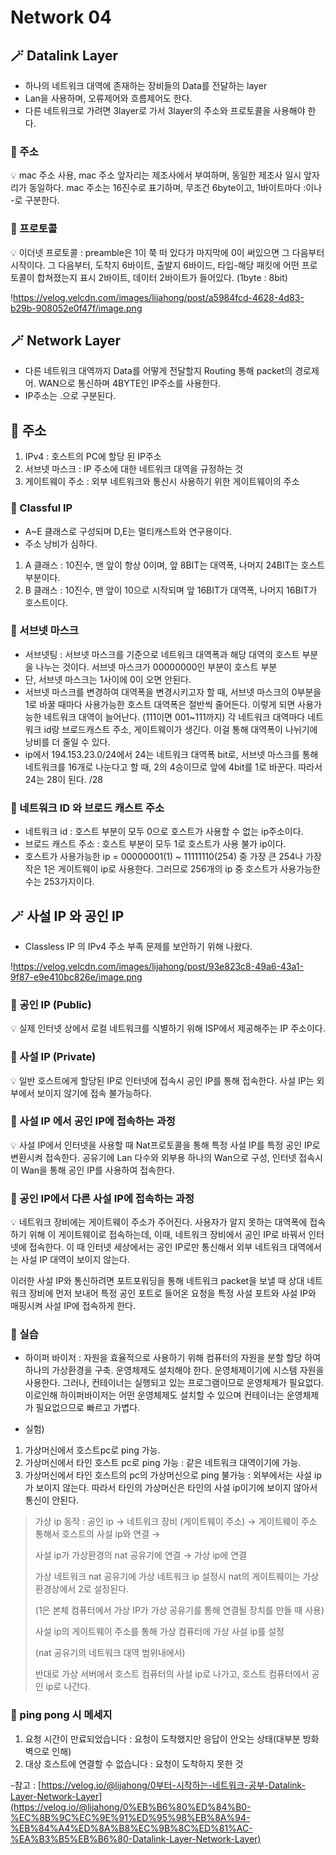 # **Network 04**

## 🪄 Datalink Layer

- 하나의 네트워크 대역에 존재하는 장비들의 Data를 전달하는 layer
- Lan을 사용하며, 오류제어와 흐름제어도 한다.
- 다른 네트워크로 가려면 3layer로 가서 3layer의 주소와 프로토콜을 사용해야 한다.

### 🔎 주소

<aside>
💡 mac 주소 사용, mac 주소 앞자리는 제조사에서 부여하며, 동일한 제조사 일시 앞자리가 동일하다.
mac 주소는 16진수로 표기하며, 무조건 6byte이고, 1바이트마다 :이나 -로 구분한다.

</aside>

### 🔎 프로토콜

<aside>
💡 이더넷 프로토콜 : preamble은 1이 쭉 떠 있다가 마지막에 0이 써있으면 그 다음부터 시작이다.
                             그 다음부터, 도착지 6바이트, 출발지 6바이드, 타입-해당 패킷에 어떤 프로토콜이 합쳐졌는지 표시 2바이트,
                             데이터 2바이트가 들어있다. (1byte : 8bit)

</aside>

!https://velog.velcdn.com/images/lijahong/post/a5984fcd-4628-4d83-b29b-908052e0f47f/image.png

## 🪄 Network Layer

- 다른 네트워크 대역까지 Data를 어떻게 전달할지 Routing 통해 packet의 경로제어.
  WAN으로 통신하며 4BYTE인 IP주소를 사용한다.
- IP주소는 .으로 구분된다.

## 🔎 주소

1. IPv4 : 호스트의 PC에 할당 된 IP주소
2. 서브넷 마스크 : IP 주소에 대한 네트워크 대역을 규정하는 것
3. 게이트웨이 주소 : 외부 네트워크와 통신시 사용하기 위한 게이트웨이의 주소

### 🔎 Classful IP

- A~E 클래스로 구성되며 D,E는 멀티캐스트와 연구용이다.
- 주소 낭비가 심하다.

1. A 클래스 : 10진수, 맨 앞이 항상 0이며, 앞 8BIT는 대역폭, 나머지 24BIT는 호스트 부분이다.
2. B 클래스 : 10진수, 맨 앞이 10으로 시작되며 앞 16BIT가 대역폭, 나머지 16BIT가 호스트이다.

### 🔎 서브넷 마스크

- 서브넷팅 : 서브넷 마스크를 기준으로 네트워크 대역폭과 해당 대역의 호스트 부분을 나누는 것이다.
  서브넷 마스크가 00000000인 부분이 호스트 부분
- 단, 서브넷 마스크는 1사이에 0이 오면 안된다.
- 서브넷 마스크를 변경하여 대역폭을 변경시키고자 할 때, 서브넷 마스크의 0부분을 1로 바꿀 때마다 사용가능한 호스트 대역폭은 절반씩 줄어든다.
  이렇게 되면 사용가능한 네트워크 대역이 늘어난다. (111이면 001~111까지)
  각 네트워크 대역마다 네트워크 id랑 브로드캐스트 주소, 게이트웨이가 생긴다.
  이걸 통해 대역폭이 나뉘기에 낭비를 더 줄일 수 있다.
- ip에서 194.153.23.0/24에서 24는 네트워크 대역폭 bit로, 서브넷 마스크를 통해 네트워크를 16개로 나눈다고 할 때,
  2의 4승이므로 앞에 4bit를 1로 바꾼다. 따라서 24는 28이 된다. /28

### 🔎 네트워크 ID 와 브로드 캐스트 주소

- 네트워크 id : 호스트 부분이 모두 0으로 호스트가 사용할 수 없는 ip주소이다.
- 브로드 캐스트 주소 : 호스트 부분이 모두 1로 호스트가 사용 불가 ip이다.
- 호스트가 사용가능한 ip = 00000001(1) ~ 11111110(254) 중 가장 큰 254나 가장 작은 1은 게이트웨이 ip로 사용한다.
  그러므로 256개의 ip 중 호스트가 사용가능한 수는 253가지이다.

## 🪄 사설 IP 와 공인 IP

- Classless IP 의 IPv4 주소 부족 문제를 보안하기 위해 나왔다.

!https://velog.velcdn.com/images/lijahong/post/93e823c8-49a6-43a1-9f87-e9e410bc826e/image.png

### 🔎 공인 IP (Public)

<aside>
💡 실제 인터넷 상에서 로컬 네트워크를 식별하기 위해 ISP에서 제공해주는 IP 주소이다.

</aside>

### 🔎 사설 IP (Private)

<aside>
💡 일반 호스트에게 할당된 IP로 인터넷에 접속시 공인 IP를 통해 접속한다.
사설 IP는 외부에서 보이지 않기에 접속 불가능하다.

</aside>

### 🔎 사설 IP 에서 공인 IP에 접속하는 과정

<aside>
💡 사설 IP에서 인터넷을 사용할 때 Nat프로토콜을 통해 특정 사설 IP를 특정 공인 IP로 변환시켜 접속한다.
공유기에 Lan 다수와 외부용 하나의 Wan으로 구성, 인터넷 접속시 이 Wan을 통해 공인 IP를 사용하여 접속한다.

</aside>

### 🔎 공인 IP에서 다른 사설 IP에 접속하는 과정

<aside>
💡 네트워크 장비에는 게이트웨이 주소가 주어진다. 사용자가 알지 못하는 대역폭에 접속하기 위해 이 게이트웨이로 접속하는데,
이때, 네트워크 장비에서 공인 IP로 바꿔서 인터넷에 접속한다.
이 때 인터넷 세상에서는 공인 IP로만 통신해서 외부 네트워크 대역에서는 사설 IP  대역이 보이지 않는다.

이러한 사설 IP와 통신하려면 포트포워딩을 통해 네트워크 packet을 보낼 때 상대 네트워크 장비에 먼저 보내어 특정 공인 포트로 들어온 요청을
특정 사설 포트와 사설 IP와 매핑시켜 사설 IP에 접속하게 한다.

</aside>

### 🔎 실습

- 하이퍼 바이저 : 자원을 효율적으로 사용하기 위해 컴퓨터의 자원을 분할 할당 하여 하나의 가상환경을 구축.
  운영체제도 설치해야 한다. 운영체제이기에 시스템 자원을 사용한다.
  그러나, 컨테이너는 실행되고 있는 프로그램이므로 운영체제가 필요없다.
  이로인해 하이퍼바이저는 어떤 운영체제도 설치할 수 있으며 컨테이너는 운영체제가 필요없으므로 빠르고 가볍다.

- 실험)

1. 가상머신에서 호스트pc로 ping 가능.
2. 가상머신에서 타인 호스트 pc로 ping 가능 : 같은 네트워크 대역이기에 가능.
3. 가상머신에서 타인 호스트의 pc의 가상머신으로 ping 불가능 : 외부에서는 사설 ip가 보이지 않는다.
   따라서 타인의 가상머신은 타인의 사설 ip이기에 보이지 않아서 통신이 안된다.

> 가상 ip 동작 : 공인 ip → 네트워크 장비 (게이트웨이 주소) → 게이트웨이 주소 통해서 호스트의 사설 ip와 연결 →
>
>
> 사설 ip가 가상환경의 nat 공유기에 연결 → 가상 ip에 연결
>
> 가상 네트워크 nat 공유기에 가상 네트워크 ip 설정시 nat의 게이트웨이는 가상환경상에서 2로 설정된다.
>
> (1은 본체 컴퓨터에서 가상 IP가 가상 공유기를 통해 연결될 장치를 만들 때 사용)
>
> 사설 ip의 게이트웨이 주소를 통해 가상 컴퓨터에 가상 사설 ip를 설정
>
> (nat 공유기의 네트워크 대역 범위내에서)
>
> 반대로 가상 서버에서 호스트 컴퓨터의 사설 ip로 나가고, 호스트 컴퓨터에서 공인 ip로 나간다.
>

### 🔎 ping pong 시 메세지

1. 요청 시간이 만료되었습니다 : 요청이 도착했지만 응답이 안오는 상태(대부분 방화벽으로 인해)
2. 대상 호스트에 연결할 수 없습니다 : 요청이 도착하지 못한 것

-참고 : [https://velog.io/@lijahong/0부터-시작하는-네트워크-공부-Datalink-Layer-Network-Layer](https://velog.io/@lijahong/0%EB%B6%80%ED%84%B0-%EC%8B%9C%EC%9E%91%ED%95%98%EB%8A%94-%EB%84%A4%ED%8A%B8%EC%9B%8C%ED%81%AC-%EA%B3%B5%EB%B6%80-Datalink-Layer-Network-Layer)